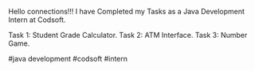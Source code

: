 Hello connections!!!
I have Completed my Tasks as a Java Development Intern at Codsoft.

Task 1: Student Grade Calculator.
Task 2: ATM Interface.
Task 3: Number Game.

 #java development #codsoft #intern

